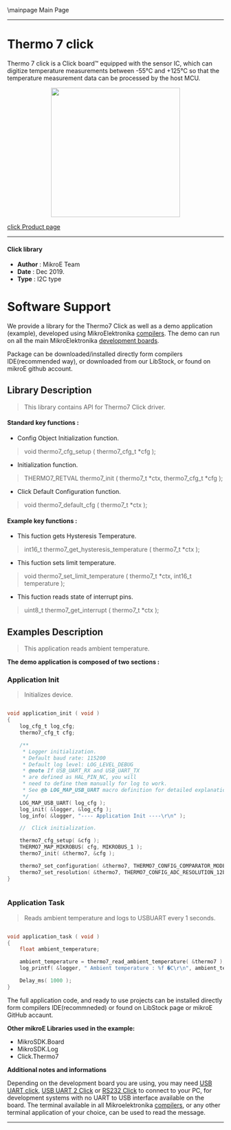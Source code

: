 \mainpage Main Page
 
 

---
# Thermo 7 click

Thermo 7 click is a Click board™ equipped with the sensor IC, which can digitize temperature measurements between -55°C and +125°C so that the temperature measurement data can be processed by the host MCU.

<p align="center">
  <img src="https://download.mikroe.com/images/click_for_ide/thermo7_click.png" height=300px>
</p>

[click Product page](https://www.mikroe.com/thermo-7-click)

---


#### Click library 

- **Author**        : MikroE Team
- **Date**          : Dec 2019.
- **Type**          : I2C type


# Software Support

We provide a library for the Thermo7 Click 
as well as a demo application (example), developed using MikroElektronika 
[compilers](https://shop.mikroe.com/compilers). 
The demo can run on all the main MikroElektronika [development boards](https://shop.mikroe.com/development-boards).

Package can be downloaded/installed directly form compilers IDE(recommended way), or downloaded from our LibStock, or found on mikroE github account. 

## Library Description

> This library contains API for Thermo7 Click driver.

#### Standard key functions :

- Config Object Initialization function.
> void thermo7_cfg_setup ( thermo7_cfg_t *cfg ); 
 
- Initialization function.
> THERMO7_RETVAL thermo7_init ( thermo7_t *ctx, thermo7_cfg_t *cfg );

- Click Default Configuration function.
> void thermo7_default_cfg ( thermo7_t *ctx );


#### Example key functions :

- This fuction gets Hysteresis Temperature.
> int16_t thermo7_get_hysteresis_temperature ( thermo7_t *ctx );
 
- This fuction sets limit temperature.
> void thermo7_set_limit_temperature ( thermo7_t *ctx, int16_t temperature );

- This fuction reads state of interrupt pins.
> uint8_t thermo7_get_interrupt ( thermo7_t *ctx );

## Examples Description

> This application reads ambient temperature.

**The demo application is composed of two sections :**

### Application Init 

> Initializes device.

```c

void application_init ( void )
{
    log_cfg_t log_cfg;
    thermo7_cfg_t cfg;

    /** 
     * Logger initialization.
     * Default baud rate: 115200
     * Default log level: LOG_LEVEL_DEBUG
     * @note If USB_UART_RX and USB_UART_TX 
     * are defined as HAL_PIN_NC, you will 
     * need to define them manually for log to work. 
     * See @b LOG_MAP_USB_UART macro definition for detailed explanation.
     */
    LOG_MAP_USB_UART( log_cfg );
    log_init( &logger, &log_cfg );
    log_info( &logger, "---- Application Init ----\r\n" );

    //  Click initialization.

    thermo7_cfg_setup( &cfg );
    THERMO7_MAP_MIKROBUS( cfg, MIKROBUS_1 );
    thermo7_init( &thermo7, &cfg );

    thermo7_set_configuration( &thermo7, THERMO7_CONFIG_COMPARATOR_MODE | THERMO7_CONFIG_ALERT_POLARITY_ACTIVE_HIGH );
    thermo7_set_resolution( &thermo7, THERMO7_CONFIG_ADC_RESOLUTION_12bit );
}
  
```

### Application Task

> Reads ambient temperature and logs to USBUART every 1 seconds.

```c

void application_task ( void )
{
    float ambient_temperature;

    ambient_temperature = thermo7_read_ambient_temperature( &thermo7 );
    log_printf( &logger, " Ambient temperature : %f �C\r\n", ambient_temperature );

    Delay_ms( 1000 );
}

```

The full application code, and ready to use projects can be  installed directly form compilers IDE(recommneded) or found on LibStock page or mikroE GitHub accaunt.

**Other mikroE Libraries used in the example:** 

- MikroSDK.Board
- MikroSDK.Log
- Click.Thermo7

**Additional notes and informations**

Depending on the development board you are using, you may need 
[USB UART click](https://shop.mikroe.com/usb-uart-click), 
[USB UART 2 Click](https://shop.mikroe.com/usb-uart-2-click) or 
[RS232 Click](https://shop.mikroe.com/rs232-click) to connect to your PC, for 
development systems with no UART to USB interface available on the board. The 
terminal available in all Mikroelektronika 
[compilers](https://shop.mikroe.com/compilers), or any other terminal application 
of your choice, can be used to read the message.



---
